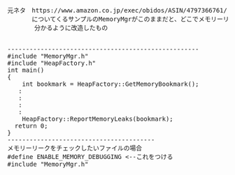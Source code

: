 <pre>
元ネタ　https://www.amazon.co.jp/exec/obidos/ASIN/4797366761/hatena-blog-22/
　　　　についてくるサンプルのMemoryMgrがこのままだと、どこでメモリーリークしたか分からないので、
    　　分かるように改造したもの


----------------------------------------------------
#include "MemoryMgr.h"
#include "HeapFactory.h"
int main()
{
	int bookmark = HeapFactory::GetMemoryBookmark();
   :
   :
   :
   :
 	HeapFactory::ReportMemoryLeaks(bookmark);
  return 0;
}
----------------------------------------
メモリーリークをチェックしたいファイルの場合
#define ENABLE_MEMORY_DEBUGGING <--これをつける
#include "MemoryMgr.h" 
</pre>
